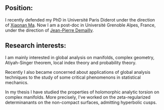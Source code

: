 <h2>Position:</h2>
I recently defended my PhD in Université Paris Diderot under the direction of <a href="https://webusers.imj-prg.fr/~xiaonan.ma/">Xiaonan Ma</a>.
Now I am a post-doc in Université Grenoble Alpes, France, under the direction of
<a href="https://www-fourier.ujf-grenoble.fr/~demailly/">Jean-Pierre Demailly</a>.

<h2>Research interests:</h2>

I am mainly interested in global analysis on manifolds, complex geometry, Atiyah-Singer theorem, local index theory and probability theory.
<p>
Recently I also became concerned about applications of global analysis techniques to the study of some critical phenomenons in statistical mechanics.
<p>
In my thesis I have studied the properties of holomorphic analytic torsion on complex manifolds. More precisely, I've worked on the zeta-regularized determinanants on the non-compact surfaces, admitting hyperbolic cusps.
</p>
